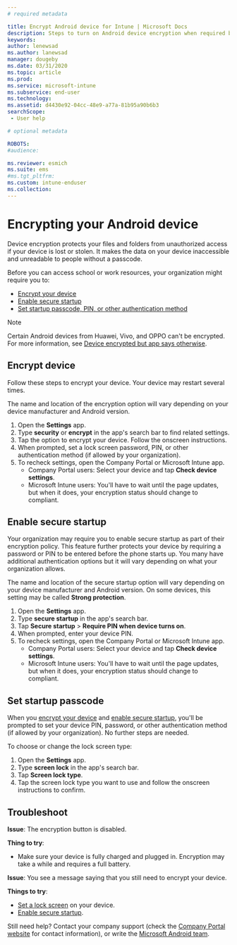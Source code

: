 ```yaml
---
# required metadata

title: Encrypt Android device for Intune | Microsoft Docs
description: Steps to turn on Android device encryption when required by Intune
keywords:
author: lenewsad
ms.author: lanewsad
manager: dougeby
ms.date: 03/31/2020
ms.topic: article
ms.prod:
ms.service: microsoft-intune
ms.subservice: end-user
ms.technology:
ms.assetid: d4430e92-04cc-48e9-a77a-81b95a90b6b3
searchScope:
 - User help

# optional metadata

ROBOTS:  
#audience:

ms.reviewer: esmich
ms.suite: ems
#ms.tgt_pltfrm:
ms.custom: intune-enduser
ms.collection: 
---
```



# Encrypting your Android device

Device encryption protects your files and folders from unauthorized access if your device is lost or stolen. It makes the data on your device inaccessible and unreadable to people without a passcode. 

Before you can access school or work resources, your organization might require you to:

* [Encrypt your device](#encrypt-device)
* [Enable secure startup](#enable-secure-startup)
* [Set startup passcode, PIN, or other authentication method](#set-startup-passcode)  

> [!Note]
> Certain Android devices from Huawei, Vivo, and OPPO can't be encrypted. For more information, see [Device encrypted but app says otherwise](your-device-appears-encrypted-but-cp-says-otherwise-android.md).  

## Encrypt device

Follow these steps to encrypt your device. Your device may restart several times. 

The name and location of the encryption option will vary depending on your device manufacturer and Android version. 

1. Open the **Settings** app.
2. Type **security** or **encrypt** in the app's search bar to find related settings.
3. Tap the option to encrypt your device. Follow the onscreen instructions.  
4. When prompted, set a lock screen password, PIN, or other authentication method (if allowed by your organization). 
5. To recheck settings, open the Company Portal or Microsoft Intune app.
    * Company Portal users: Select your device and tap **Check device settings**. 
    * Microsoft Intune users: You'll have to wait until the page updates, but when it does, your encryption status should change to compliant. 

## Enable secure startup

Your organization may require you to enable secure startup as part of their encryption policy. This feature further protects your device by requiring a password or PIN to be entered before the phone starts up. You many have additional authentication options but it will vary depending on what your organization allows. 

The name and location of the secure startup option will vary depending on your device manufacturer and Android version. On some devices, this setting may be called **Strong protection**. 

1. Open the **Settings** app.
2. Type **secure startup** in the app's search bar.
3. Tap **Secure startup** > **Require PIN when device turns on**.
4. When prompted, enter your device PIN.   
5. To recheck settings, open the Company Portal or Microsoft Intune app.
    * Company Portal users: Select your device and tap **Check device settings**. 
    * Microsoft Intune users: You'll have to wait until the page updates, but when it does, your encryption status should change to compliant.  


## Set startup passcode   
When you [encrypt your device](#encrypt-device) and [enable secure startup](#enable-secure-startup), you'll be prompted to set your device PIN, password, or other authentication method (if allowed by your organization). No further steps are needed. 

To choose or change the lock screen type:

1. Open the **Settings** app.
2. Type **screen lock** in the app's search bar.
3. Tap **Screen lock type**.
4. Tap the screen lock type you want to use and follow the onscreen instructions to confirm.  

## Troubleshoot    
**Issue**: The encryption button is disabled.   

**Thing to try**: 
* Make sure your device is fully charged and plugged in. Encryption may take a while and requires a full battery.   

**Issue**: You see a message saying that you still need to encrypt your device.  

**Things to try**:
   *  [Set a lock screen](#set-startup-passcode) on your device. 
   * [Enable secure startup](#enable-secure-startup).

Still need help? Contact your company support (check the [Company Portal website](https://go.microsoft.com/fwlink/?linkid=2010980) for contact information), or write the <a href="mailto:wintunedroidfbk@microsoft.com?subject=I'm having trouble with encryption on my Android device&body=Describe the issue you're experiencing here.">Microsoft Android team</a>.  
